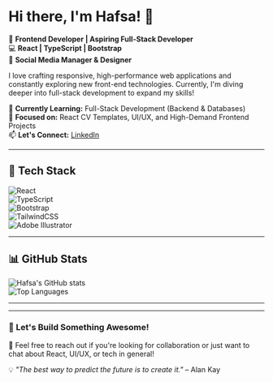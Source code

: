 # Hi there, I'm Hafsa! 👋  

🚀 **Frontend Developer | Aspiring Full-Stack Developer**  
💻 **React | TypeScript | Bootstrap**  
🎨 **Social Media Manager & Designer**  

I love crafting responsive, high-performance web applications and constantly exploring new front-end technologies. Currently, I'm diving deeper into full-stack development to expand my skills!  

🌱 **Currently Learning:** Full-Stack Development (Backend & Databases)  
📌 **Focused on:** React CV Templates, UI/UX, and High-Demand Frontend Projects  
📫 **Let's Connect:** [LinkedIn](www.linkedin.com/in/hafsa-s-7a6b37197) 

---

## 🚀 Tech Stack  

![React](https://img.shields.io/badge/React-20232A?style=for-the-badge&logo=react&logoColor=61DAFB)  
![TypeScript](https://img.shields.io/badge/TypeScript-007ACC?style=for-the-badge&logo=typescript&logoColor=white)  
![Bootstrap](https://img.shields.io/badge/Bootstrap-563D7C?style=for-the-badge&logo=bootstrap&logoColor=white)  
![TailwindCSS](https://img.shields.io/badge/TailwindCSS-38B2AC?style=for-the-badge&logo=tailwind-css&logoColor=white)  
![Adobe Illustrator](https://img.shields.io/badge/Adobe_Illustrator-FF9A00?style=for-the-badge&logo=adobeillustrator&logoColor=white)  

---

## 📊 GitHub Stats  

![Hafsa's GitHub stats](https://github-readme-stats.vercel.app/api?username=hafsaxyz&show_icons=true&theme=radical)  
![Top Languages](https://github-readme-stats.vercel.app/api/top-langs/?username=hafsaxyz&layout=compact&theme=radical)  

---


---

### 🚀 Let's Build Something Awesome!  
💬 Feel free to reach out if you're looking for collaboration or just want to chat about React, UI/UX, or tech in general!  

💡 *"The best way to predict the future is to create it."* – Alan Kay  



